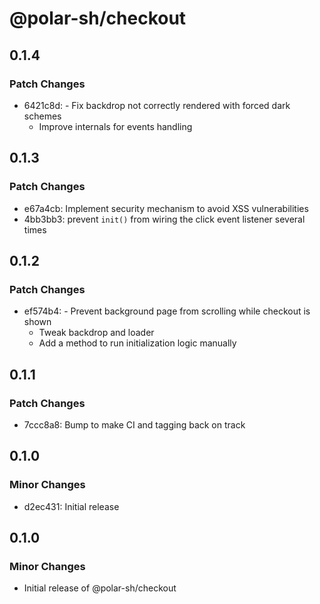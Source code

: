 # @polar-sh/checkout

## 0.1.4

### Patch Changes

- 6421c8d: - Fix backdrop not correctly rendered with forced dark schemes
  - Improve internals for events handling

## 0.1.3

### Patch Changes

- e67a4cb: Implement security mechanism to avoid XSS vulnerabilities
- 4bb3bb3: prevent `init()` from wiring the click event listener several times

## 0.1.2

### Patch Changes

- ef574b4: - Prevent background page from scrolling while checkout is shown
  - Tweak backdrop and loader
  - Add a method to run initialization logic manually

## 0.1.1

### Patch Changes

- 7ccc8a8: Bump to make CI and tagging back on track

## 0.1.0

### Minor Changes

- d2ec431: Initial release

## 0.1.0

### Minor Changes

- Initial release of @polar-sh/checkout
